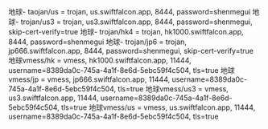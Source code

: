 地球- taojan/us = trojan, us.swiftfalcon.app, 8444, password=shenmegui
地球- trojan/us3 = trojan, us3.swiftfalcon.app, 8444, password=shenmegui, skip-cert-verify=true
地球- trojan/hk4 = trojan, hk1000.swiftfalcon.app, 8444, password=shenmegui
地球- trojan/jp6 = trojan, jp666.swiftfalcon.app, 8444, password=shenmegui, skip-cert-verify=true
地球vmess/hk = vmess, hk1000.swiftfalcon.app, 11444, username=8389da0c-745a-4a1f-8e6d-5ebc59f4c504, tls=true
地球vmess/jp = vmess, jp666.swiftfalcon.app, 11444, username=8389da0c-745a-4a1f-8e6d-5ebc59f4c504, tls=true
地球vmess/us3 = vmess, us3.swiftfalcon.app, 11444, username=8389da0c-745a-4a1f-8e6d-5ebc59f4c504, tls=true
地球vmess/us = vmess, us.swiftfalcon.app, 11444, username=8389da0c-745a-4a1f-8e6d-5ebc59f4c504, tls=true
